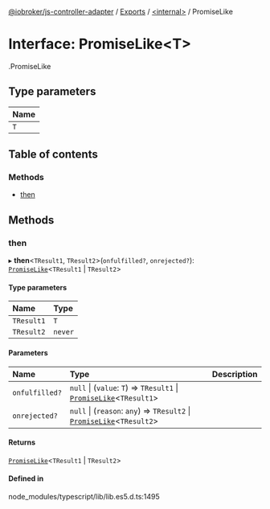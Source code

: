 [@iobroker/js-controller-adapter](../README.md) / [Exports](../modules.md) / [<internal\>](../modules/internal_.md) / PromiseLike

# Interface: PromiseLike<T\>

[<internal>](../modules/internal_.md).PromiseLike

## Type parameters

| Name |
| :------ |
| `T` |

## Table of contents

### Methods

- [then](internal_.PromiseLike.md#then)

## Methods

### then

▸ **then**<`TResult1`, `TResult2`\>(`onfulfilled?`, `onrejected?`): [`PromiseLike`](internal_.PromiseLike.md)<`TResult1` \| `TResult2`\>

#### Type parameters

| Name | Type |
| :------ | :------ |
| `TResult1` | `T` |
| `TResult2` | `never` |

#### Parameters

| Name | Type | Description |
| :------ | :------ | :------ |
| `onfulfilled?` | ``null`` \| (`value`: `T`) => `TResult1` \| [`PromiseLike`](internal_.PromiseLike.md)<`TResult1`\> |  |
| `onrejected?` | ``null`` \| (`reason`: `any`) => `TResult2` \| [`PromiseLike`](internal_.PromiseLike.md)<`TResult2`\> |  |

#### Returns

[`PromiseLike`](internal_.PromiseLike.md)<`TResult1` \| `TResult2`\>

#### Defined in

node_modules/typescript/lib/lib.es5.d.ts:1495
